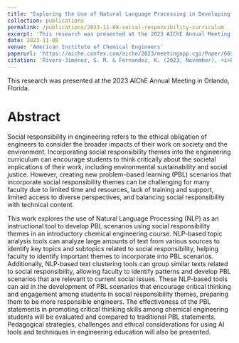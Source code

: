 ```yaml
---
title: "Exploring the Use of Natural Language Processing in Developing Problem-Based Learning Scenarios for Social Responsibility in the Curriculum"
collection: publications
permalink: /publications/2023-11-08-social-responsibility-curriculum
excerpt: 'This research was presented at the 2023 AIChE Annual Meeting in Orlando, Florida.'
date: 2023-11-08
venue: 'American Institute of Chemical Engineers'
paperurl: 'https://aiche.confex.com/aiche/2023/meetingapp.cgi/Paper/669180'
citation: 'Rivera-Jiménez, S. M. & Fernandez, K. (2023, November), <i>Exploring the Use of Natural Language Processing in Developing Problem-Based Learning Scenarios for Social Responsibility in the Curriculum</i>. Research presented at the 2023 AIChE Annual Meeting, Orlando, Florida.'
---
```

This research was presented at the 2023 AIChE Annual Meeting in Orlando, Florida.

Abstract
======
Social responsibility in engineering refers to the ethical obligation of engineers to consider the broader impacts of their work on society and the environment. Incorporating social responsibility themes into the engineering curriculum can encourage students to think critically about the societal implications of their work, including environmental sustainability and social justice. However, creating new problem-based learning (PBL) scenarios that incorporate social responsibility themes can be challenging for many faculty due to limited time and resources, lack of training and support, limited access to diverse perspectives, and balancing social responsibility with technical content.

This work explores the use of Natural Language Processing (NLP) as an instructional tool to develop PBL scenarios using social responsibility themes in an introductory chemical engineering course. NLP-based topic analysis tools can analyze large amounts of text from various sources to identify key topics and subtopics related to social responsibility, helping faculty to identify important themes to incorporate into PBL scenarios. Additionally, NLP-based text clustering tools can group similar texts related to social responsibility, allowing faculty to identify patterns and develop PBL scenarios that are relevant to current social issues. These NLP-based tools can aid in the development of PBL scenarios that encourage critical thinking and engagement among students in social responsibility themes, preparing them to be more responsible engineers. The effectiveness of the PBL statements in promoting critical thinking skills among chemical engineering students will be evaluated and compared to traditional PBL statements. Pedagogical strategies, challenges and ethical considerations for using AI tools and techniques in engineering education will also be presented.